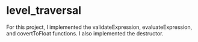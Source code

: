 # level_traversal
For this project, I implemented the validateExpression, evaluateExpression, and covertToFloat functions. I also implemented the destructor.
